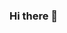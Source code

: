 ### Hi there 👋

<!--
**Baviganesh/Baviganesh** is a ✨ _special_ ✨ repository because its `README.md` (this file) appears on your GitHub profile.
Hi there, I'm Bavithra Ganesan👋
<img src="C:\Users\bavig\Downloads\image2.jpg" alt="Image of AI and banking">

Welcome to my GitHub profile! I'm a professional with experience in the banking sector, and a passion for Artificial Intelligence. 

🏦 Work Experience
With 6 years of experience in banking, I've gained expertise in various fields, including:

Financial analysis and reporting
Risk management and compliance
Investment management

📚 Education
Currently, I'm pursuing a course in Artificial Intelligence to further develop my skills in this field. Through this course, I've gained knowledge in:

Machine learning algorithms and models
Natural language processing (NLP)
Computer vision

🔨 Skills
My skills include:

Data analysis and visualization
Python programming
SQL querying
Tableau
HTML
CSS

📞 Contact
If you have any questions or would like to connect, feel free to reach out to me on  LinkedIn <a href="https://www.linkedin.com/in/bavithra-ganesan-43660475/">Link text goes here</a>


Thanks for stopping by!I'm excited to see what the future holds for the intersection of banking and artificial intelligence.
![image2](https://user-images.githubusercontent.com/114818866/230478638-b52cff82-299a-40d5-a0ca-b7f7680f1bd0.jpg)
--!>


